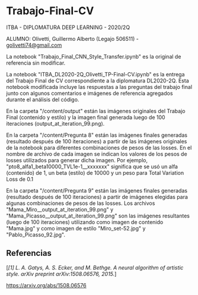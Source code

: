 # Trabajo-Final-CV

ITBA - DIPLOMATURA DEEP LEARNING - 2020/2Q

ALUMNO: Olivetti, Guillermo Alberto (Legajo 506511) - golivetti74@gmail.com


La notebook "Trabajo_Final_CNN_Style_Transfer.ipynb" es la original de referencia sin modificar.

La notebook "ITBA_DL2020-2Q_Olivetti_TP-Final-CV.ipynb" es la entrega del Trabajo Final de CV correspondiente a la diplomatura DL2020-2Q.
Esta notebook modificada incluye las respuestas a las preguntas del trabajo final junto con algunos comentarios e imágenes de referencia agregados durante el análisis del código.

En la carpeta "/content/output" están las imágenes originales del Trabajo Final (contenido y estilo) y la imagen final generada luego de 100 iteraciones (output_at_iteration_99.png).

En la carpeta "/content/Pregunta 8" están las imágenes finales generadas (resultado después de 100 iteraciones) a partir de las imágenes originales de la notebook para diferentes combinaciones de pesos de las losses.
En el nombre de archivo de cada imagen se indican los valores de los pesos de losses utilizados para generar dicha imagen. Por ejemplo, "pto8_alfa1_beta10000_TVL1e-1__xxxxxxx" significa que se usó un alfa (contenido) de 1, un beta (estilo) de 10000 y un peso para Total Variation Loss de 0.1

En la carpeta "/content/Pregunta 9" están las imágenes finales generadas (resultado después de 100 iteraciones) a partir de imágenes elegidas para algunas combinaciones de pesos de las losses.
Los archivos "Mama_Miro__output_at_iteration_99.png" y "Mama_Picasso__output_at_iteration_99.png" son las imágenes resultantes (luego de 100 iteraciones) utilizando como imagen de contenido "Mama.jpg" y como imagen de estilo "Miro_set-52.jpg" y "Pablo_Picasso_92.jpg".


## Referencias

[_[1] L. A. Gatys, A. S. Ecker, and M. Bethge. A neural algorithm of artistic style. arXiv preprint
arXiv:1508.06576, 2015._]

https://arxiv.org/abs/1508.06576
